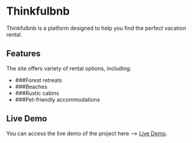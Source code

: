 # Thinkfulbnb

Thinkfulbnb is a platform designed to help you find the perfect vacation rental. 

## Features

The site offers variety of rental options, including:

- ###Forest retreats
- ###Beaches
- ###Rustic cabins
- ###Pet-friendly accommodations

## Live Demo

You can access the live demo of the project here --> [Live Demo](https://code-life-hub.github.io/David_W_thinkfulbnb/).
